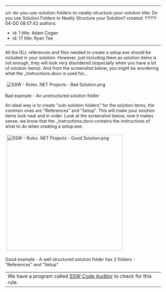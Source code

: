 

---
uri: do-you-use-solution-folders-to-neatly-structure-your-solution
title: Do you use Solution Folders to Neatly Structure your Solution?
created: YYYY-04-DD 08:57:42
authors:
  - id: 1
    title: Adam Cogan
  - id: 17
    title: Ryan Tee
---




<span class='intro'> ​All the DLL references and files needed to create a setup.exe should be included in your solution. However, just including them as solution items is not enough, they will look very disordered (especially when you have a lot of solution items). And from the screenshot below, you might be wondering what the _Instructions.docx&#160;is used for... 
 </span>

<dl class="ssw15-rteElement-ImageArea"><img src="/PublishingImages/SSW%20-%20Rules%20.NET%20Projects%20-%20Bad%20Solution.png" alt="SSW - Rules .NET Projects - Bad Solution.png" style="margin&#58;5px;" /></dl>
<font class="ms-rteCustom-FigureBad">Bad example - An unstructured solution folder</font>
<p>An ideal way is to create &quot;sub-solution folders&quot; for the solution items, the common ones are &quot;References&quot; and &quot;Setup&quot;. This will make your solution items look neat and in order. Look at the screenshot below, now it makes sense, we know that the _Instructions.docx&#160;contains the instructions of what to do when creating a setup.exe. </p><dl class="ssw15-rteElement-ImageArea">
<img src="/PublishingImages/SSW%20-%20Rules%20.NET%20Projects%20-%20Good%20Solution.png" alt="SSW - Rules .NET Projects - Good Solution.png" style="margin&#58;5px;width&#58;375px;" /></dl>
<font class="ms-rteCustom-FigureGood">Good example - A well structured solution folder has 2 folders - &quot;References&quot; and &quot;Setup&quot; <br>
</font>
<table class="clsSSWProductTable" summary="Code Auditor">
    <tbody>
        <tr>
            <td>We have a program called <a href="http&#58;//www.ssw.com.au/ssw/CodeAuditor/Default.aspx">SSW Code Auditor</a> to check for this rule. </td>
        </tr>
    </tbody>
</table>



